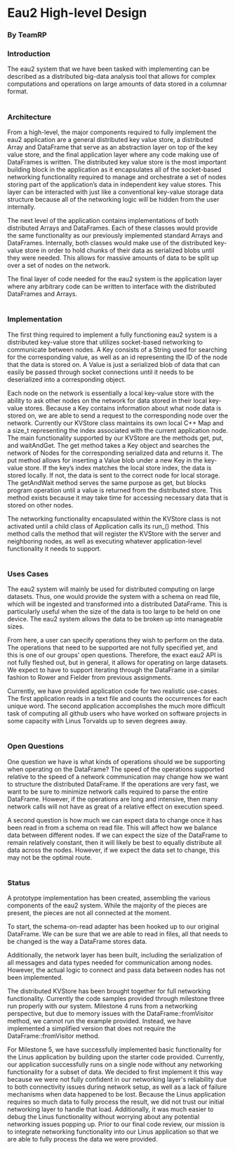 # Eau2 High-level Design

### By TeamRP

### Introduction

The eau2 system that we have been tasked with implementing can be described as a distributed big-data analysis tool that allows for complex computations and operations on large amounts of data stored in a columnar format.

#

### Architecture

From a high-level, the major components required to fully implement the eau2 application are a general distributed key value store, a distributed Array and DataFrame that serve as an abstraction layer on top of the key value store, and the final application layer where any code making use of DataFrames is written. The distributed key value store is the most important building block in the application as it encapsulates all of the socket-based networking functionality required to manage and orchestrate a set of nodes storing part of the application’s data in independent key value stores. This layer can be interacted with just like a conventional key-value storage data structure because all of the networking logic will be hidden from the user internally.

The next level of the application contains implementations of both distributed Arrays and DataFrames. Each of these classes would provide the same functionality as our previously implemented standard Arrays and DataFrames. Internally, both classes would make use of the distributed key-value store in order to hold chunks of their data as serialized blobs until they were needed. This allows for massive amounts of data to be split up over a set of nodes on the network.

The final layer of code needed for the eau2 system is the application layer where any arbitrary code can be written to interface with the distributed DataFrames and Arrays.

#

### Implementation

The first thing required to implement a fully functioning eau2 system is a distributed key-value store that utilizes socket-based networking to communicate between nodes. A Key consists of a String used for searching for the corresponding value, as well as an id representing the ID of the node that the data is stored on. A Value is just a serialized blob of data that can easily be passed through socket connections until it needs to be deserialized into a corresponding object. 

Each node on the network is essentially a local key-value store with the ability to ask other nodes on the network for data stored in their local key-value stores. Because a Key contains information about what node data is stored on, we are able to send a request to the corresponding node over the network. Currently our KVStore class maintains its own local C++ Map and a size_t representing the index associated with the current application node. The main functionality supported by our KVStore are the methods get, put, and waitAndGet. The get method takes a Key object and searches the network of Nodes for the corresponding serialized data and returns it. The put method allows for inserting a Value blob under a new Key in the key-value store. If the key’s index matches the local store index, the data is stored locally. If not, the data is sent to the correct node for local storage. The getAndWait method serves the same purpose as get, but blocks program operation until a value is returned from the distributed store. This method exists because it may take time for accessing necessary data that is stored on other nodes.

The networking functionality encapsulated within the KVStore class is not activated until a child class of Application calls its run_() method. This method calls the method that will register the KVStore with the server and neighboring nodes, as well as executing whatever application-level functionality it needs to support.

#

### Uses Cases
The eau2 system will mainly be used for distributed computing on large datasets. Thus, one would provide the system with a schema on read file, which will be ingested and transformed into a distributed DataFrame. This is particularly useful when the size of the data is too large to be held on one device. The eau2 system allows the data to be broken up into manageable sizes. 

From here, a user can specify operations they wish to perform on the data. The operations that need to be supported are not fully specified yet, and this is one of our groups’ open questions. Therefore, the exact eau2 API is not fully fleshed out, but in general, it allows for operating on large datasets. We expect to have to support iterating through the DataFrame in a similar fashion to Rower and Fielder from previous assignments.

Currently, we have provided application code for two realistic use-cases. The first application reads in a text file and counts the occurrences for each unique word. 
The second application accomplishes the much more difficult task of computing all github users who have worked on software projects in some capacity with Linus Torvalds up to seven degrees away.

#

### Open Questions
One question we have is what kinds of operations should we be supporting when operating on the DataFrame? The speed of the operations supported relative to the speed of a network communication may change how we want to structure the distributed DataFrame. If the operations are very fast, we want to be sure to minimize network calls required to parse the entire DataFrame. However, if the operations are long and intensive, then many network calls will not have as great of a relative effect on execution speed.

A second question is how much we can expect data to change once it has been read in from a schema on read file. This will affect how we balance data between different nodes. If we can expect the size of the DataFrame to remain relatively constant, then it will likely be best to equally distribute all data across the nodes. However, if we expect the data set to change, this may not be the optimal route.

#

### Status
A prototype implementation has been created, assembling the various components of the eau2 system. While the majority of the pieces are present, the pieces are not all connected at the moment.

To start, the schema-on-read adapter has been hooked up to our original DataFrame. We can be sure that we are able to read in files, all that needs to be changed is the way a DataFrame stores data. 

Additionally, the network layer has been built, including the serialization of all messages and data types needed for communication among nodes. However, the actual logic to connect and pass data between nodes has not been implemented. 

The distributed KVStore has been brought together for full networking functionality. Currently the code samples provided through milestone three run properly with our system. Milestone 4 runs from a networking perspective, but due to memory issues with the DataFrame::fromVisitor method, we cannot run the example provided. Instead, we have implemented a simplified version that does not require the DataFrame::fromVisitor method. 

For Milestone 5, we have successfully implemented basic functionality for the Linus application by building upon the starter code provided. 
Currently, our application successfully runs on a single node without any networking functionality for a subset of data. 
We decided to first implement it this way because we were not fully confident in our networking layer's reliability due to both connectivity issues during network setup, as well as a lack of failure mechanisms when data happened to be lost. 
Because the Linus application requires so much data to fully process the result, we did not trust our initial networking layer to handle that load. 
Additionally, it was much easier to debug the Linus functionality without worrying about any potential networking issues popping up.
Prior to our final code review, our mission is to integrate networking functionality into our Linus application so that we are able to fully process the data we were provided.